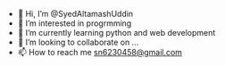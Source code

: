 - 👋 Hi, I’m @SyedAltamashUddin
- 👀 I’m interested in progrmming
- 🌱 I’m currently learning python and web development 
- 💞️ I’m looking to collaborate on ...
- 📫 How to reach me sn6230458@gmail.com

<!---
SyedAltamashUddin/SyedAltamashUddin is a ✨ special ✨ repository because its `README.md` (this file) appears on your GitHub profile.
You can click the Preview link to take a look at your changes.
--->
